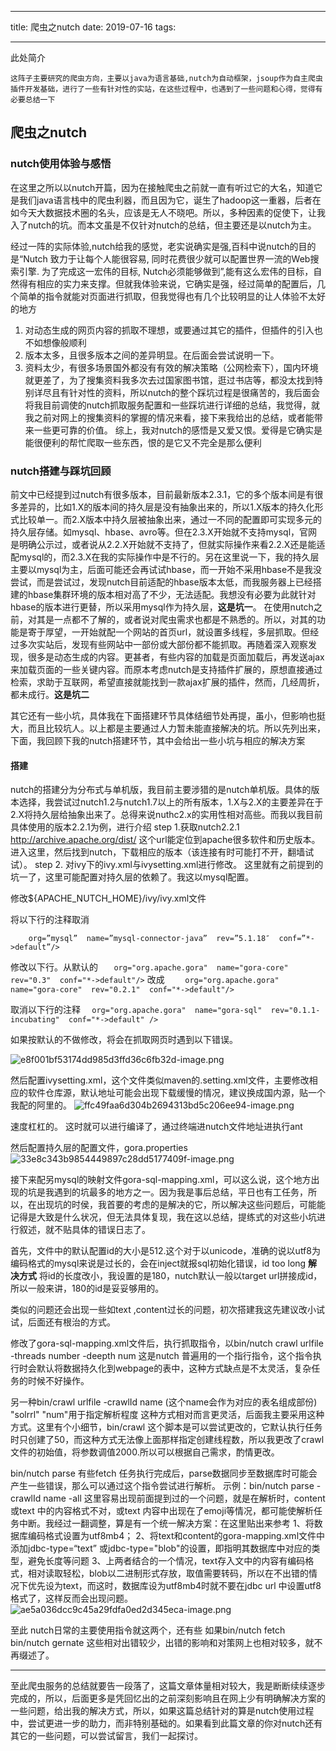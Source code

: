 
---

title: 爬虫之nutch
date: 2019-07-16
tags: 

---
此处简介
<!--more-->

 `这阵子主要研究的爬虫方向，主要以java为语言基础,nutch为自动框架，jsoup作为自主爬虫插件开发基础，进行了一些有针对性的实站，在这些过程中，也遇到了一些问题和心得，觉得有必要总结一下`

## 爬虫之nutch
### nutch使用体验与感悟
在这里之所以以nutch开篇，因为在接触爬虫之前就一直有听过它的大名，知道它是我们java语言栈中的爬虫利器，而且因为它，诞生了hadoop这一重器，后者在如今天大数据技术圈的名头，应该是无人不晓吧。所以，多种因素的促使下，让我入了nutch的坑。而本文虽是不仅针对nutch的总结，但主要还是以nutch为主。

经过一阵的实际体验,nutch给我的感觉，老实说确实是强,百科中说nutch的目的是“Nutch 致力于让每个人能很容易, 同时花费很少就可以配置世界一流的Web搜索引擎. 为了完成这一宏伟的目标, Nutch必须能够做到”,能有这么宏伟的目标，自然得有相应的实力来支撑。但就我体验来说，它确实是强，经过简单的配置后，几个简单的指令就能对页面进行抓取，但我觉得也有几个比较明显的让人体验不太好的地方


1. 对动态生成的网页内容的抓取不理想，或要通过其它的插件，但插件的引入也不如想像般顺利
2. 版本太多，且很多版本之间的差异明显。在后面会尝试说明一下。
3. 资料太少，有很多场景国外都没有有效的解决策略（公网检索下），国内环境就更差了，为了搜集资料我多次去过国家图书馆，逛过书店等，都没太找到特别详尽且有针对性的资料，所以nutch的整个踩坑过程是很痛苦的，我后面会将我目前调使的nutch抓取服务配置和一些踩坑进行详细的总结，我觉得，就我之前对网上的搜集资料的掌握的情况来看，接下来我给出的总结，或者能带来一些更可靠的价值。
综上，我对nutch的感悟是又爱又恨。爱得是它确实是能很便利的帮忙爬取一些东西，恨的是它又不完全是那么便利

### nutch搭建与踩坑回顾

前文中已经提到过nutch有很多版本，目前最新版本2.3.1，它的多个版本间是有很多差异的，比如1.X的版本间的持久层是没有抽象出来的，所以1.X版本的持久化形式比较单一。而2.X版本中持久层被抽象出来，通过一不同的配置即可实现多元的持久层存储。如mysql、hbase、avro等。但在2.3.X开始就不支持mysql，官网是明确公示过，或者说从2.2.X开始就不支持了，但就实际操作来看2.2.X还是能适配mysql的，而2.3.X在我的实际操作中是不行的。另在这里说一下，我的持久层主要以mysql为主，后面可能还会再试试hbase，而一开始不采用hbase不是我没尝试，而是尝试过，发现nutch目前适配的hbase版本太低，而我服务器上已经搭建的hbase集群环境的版本相对高了不少，无法适配。我想没有必要为此就针对hbase的版本进行更替，所以采用mysql作为持久层，**这是坑一**。
在使用nutch之前，对其是一点都不了解的，或者说对爬虫需求也都是不熟悉的。所以，对其的功能是寄于厚望，一开始就配一个网站的首页url，就设置多线程，多层抓取。但经过多次实站后，发现有些网站中一部份或大部份都不能抓取。再随着深入观察发现，很多是动态生成的内容。更甚者，有些内容的加载是页面加载后，再发送ajax来加载页面的一些关键内容。而原本考虑nutch是支持插件扩展的，原想直接通过检索，求助于互联网，希望直接就能找到一款ajax扩展的插件，然而，几经周折，都未成行。**这是坑二**

其它还有一些小坑，具体我在下面搭建环节具体结细节处再提，虽小，但影响也挺大，而且比较坑人。以上都是主要通过人力暂未能直接解决的坑。所以先列出来，下面，我回顾下我的nutch搭建环节，其中会给出一些小坑与相应的解决方案

#### 搭建
nutch的搭建分为分布式与单机版，我目前主要涉猎的是nutch单机版。具体的版本选择，我尝试过nutch1.2与nutch1.7以上的所有版本，1.X与2.X的主要差异在于2.X将持久层给抽象出来了。总得来说nuthc2.x的实用性相对高些。而我以我目前具体使用的版本2.2.1为例，进行介绍
step 1.获取nutch2.2.1 http://archive.apache.org/dist/
这个url能定位到apache很多软件和历史版本。进入这里，然后找到nutch，下载相应的版本（该连接有时可能打不开，翻墙试试）。
step 2. 对ivy下的ivy.xml与ivysetting.xml进行修改。
这里就有之前提到的坑一了，这里可能配置对持久层的依赖了。我这以mysql配置。

修改${APACHE_NUTCH_HOME}/ivy/ivy.xml文件

将以下行的注释取消

```    org=”mysql”  name=”mysql-connector-java”  rev=”5.1.18″  conf=”*->default”/>```

修改以下行。从默认的
```   org="org.apache.gora"  name="gora-core"  rev="0.3"  conf="*->default"/>```
改成
```    org="org.apache.gora"  name="gora-core"  rev="0.2.1"  conf="*->default"/>```

取消以下行的注释
```  org="org.apache.gora"  name="gora-sql"  rev="0.1.1-incubating"  conf="*->default" />```

如果按默认的不做修改，将会在抓取网页时遇到以下错误。

![e8f001bf53174dd985d3ffd36c6fb32d-image.png](//img.wqkenqing.ren/file/2017/8/e8f001bf53174dd985d3ffd36c6fb32d-image.png)

然后配置ivysetting.xml，这个文件类似maven的.setting.xml文件，主要修改相应的软件仓库源，默认地址可能会出现下载缓慢的情况，建议换成国内源，贴一个我配的阿里的。
![ffc49faa6d304b2694313bd5c206ee94-image.png](//img.wqkenqing.ren/file/2017/8/ffc49faa6d304b2694313bd5c206ee94-image.png)


速度杠杠的。
这时就可以进行编译了，通过终端进nutch文件地址进执行ant

然后配置持久层的配置文件，gora.properties
![33e8c343b9854449897c28dd5177409f-image.png](//img.wqkenqing.ren/file/2017/8/33e8c343b9854449897c28dd5177409f-image.png)


接下来配另mysql的映射文件gora-sql-mapping.xml，可以这么说，这个地方出现的坑是我遇到的坑最多的地方之一。因为我是事后总结，平日也有工任务，所以，在出现坑的时侯，我首要的考虑的是解决的它，所以解决这些问题后，可能能记得是大致是什么状况，但无法具体复现，我在这以总结，提练式的对这些小坑进行叙述，就不贴具体的错误日志了。

首先，文件中的默认配置id的大小是512.这个对于以unicode，准确的说以utf8为编码格式的mysql来说是过长的，会在inject就报sql初始化错误，id too long
**解决方式**
将id的长度改小，我设置的是180，nutch默认一般以target url拼接成id，所以一般来讲，180的id是妥妥够用的。

类似的问题还会出现一些如text ,content过长的问题，初次搭建我这先建议改小试试，后面还有根治的方式。

修改了gora-sql-mapping.xml文件后，执行抓取指令，以bin/nutch crawl urlfile  -threads number -deepth num 这是nutch 普遍用的一个指行指令，这个指令执行时会默认将数据持久化到webpage的表中，这种方式缺点是不太灵活，复杂任务的时候不好操作。

另一种bin/crawl urlfile -crawlId name (这个name会作为对应的表名组成部份) "solrrl" "num"用于指定解析程度
这种方式相对而言更灵活，后面我主要采用这种方式。这里有个小细节，bin/crawl 这个脚本是可以尝试更改的，它默认执行任务时只创建了50，而这种方式无法像上面那样指定创建线程数，所以我更改了crawl文件的初始值，将参数调值2000.所以可以根据自己需求，酌情更改。

bin/nutch parse 有些fetch 任务执行完成后，parse数据同步至数据库时可能会产生一些错误，那么可以通过这个指令尝试进行解析。
示例：bin/nutch parse -crawlId name -all
这里容易出现前面提到过的一个问题，就是在解析时，content 或text 中的内容格式不对，或text 内容中出现在了emoji等情况，都可能使解析任务中断。我经过一翻调整，算是有一个统一解决方案：在这里贴出来参考
1、将数据库编码格式设置为utf8mb4；
2、将text和content的gora-mapping.xml文件中添加jdbc-type=“text” 或jdbc-type="blob"的设置，即指明其数据库中对应的类型，避免长度等问题
3、上两者结合的一个情况，text存入文中的内容有编码格式，相对读取轻松，blob以二进制形式存放，取值需要转码，所以在不出错的情况下优先设为text，而这时，数据库设为utf8mb4时就不要在jdbc url 中设置utf8格式了，这样反而会出现问题。
![ae5a036dcc9c45a29fdfa0ed2d345eca-image.png](//http://img.wqkenqing.ren//file/2017/9/ae5a036dcc9c45a29fdfa0ed2d345eca-image.png)

至此 nutch日常的主要使用指令就这两个，还有些 如果bin/nutch fetch bin/nutch gernate
这些相对出错较少，出错的影响和对策网上也相对较多，就不再缀述了。

---

至此爬虫服务的总结就要告一段落了，这篇文章体量相对较大，我是断断续续逐步完成的，所以，后面更多是凭回忆出的之前深刻影响且在网上少有明确解决方案的一些问题，给出我的解决方式，所以，如果这篇总结针对的算是nutch使用过程中，尝试更进一步的助力，而非特别基础的。如果看到此篇文章的你对nutch还有其它的一些问题，可以尝试留言，我们一起探讨。






